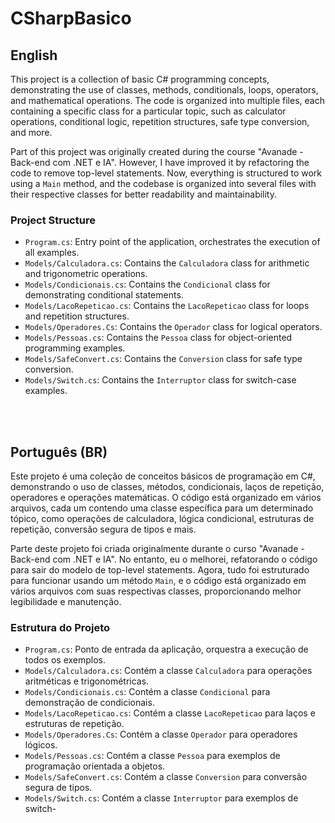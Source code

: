 # CSharpBasico

## English

This project is a collection of basic C# programming concepts, demonstrating the use of classes, methods, conditionals, loops, operators, and mathematical operations. The code is organized into multiple files, each containing a specific class for a particular topic, such as calculator operations, conditional logic, repetition structures, safe type conversion, and more.

Part of this project was originally created during the course "Avanade - Back-end com .NET e IA". However, I have improved it by refactoring the code to remove top-level statements. Now, everything is structured to work using a `Main` method, and the codebase is organized into several files with their respective classes for better readability and maintainability.

### Project Structure

- `Program.cs`: Entry point of the application, orchestrates the execution of all examples.
- `Models/Calculadora.cs`: Contains the `Calculadora` class for arithmetic and trigonometric operations.
- `Models/Condicionais.cs`: Contains the `Condicional` class for demonstrating conditional statements.
- `Models/LacoRepeticao.cs`: Contains the `LacoRepeticao` class for loops and repetition structures.
- `Models/Operadores.Cs`: Contains the `Operador` class for logical operators.
- `Models/Pessoas.cs`: Contains the `Pessoa` class for object-oriented programming examples.
- `Models/SafeConvert.cs`: Contains the `Conversion` class for safe type conversion.
- `Models/Switch.cs`: Contains the `Interruptor` class for switch-case examples.

<br><br>

## Português (BR)

Este projeto é uma coleção de conceitos básicos de programação em C#, demonstrando o uso de classes, métodos, condicionais, laços de repetição, operadores e operações matemáticas. O código está organizado em vários arquivos, cada um contendo uma classe específica para um determinado tópico, como operações de calculadora, lógica condicional, estruturas de repetição, conversão segura de tipos e mais.

Parte deste projeto foi criada originalmente durante o curso "Avanade - Back-end com .NET e IA". No entanto, eu o melhorei, refatorando o código para sair do modelo de top-level statements. Agora, tudo foi estruturado para funcionar usando um método `Main`, e o código está organizado em vários arquivos com suas respectivas classes, proporcionando melhor legibilidade e manutenção.

### Estrutura do Projeto

- `Program.cs`: Ponto de entrada da aplicação, orquestra a execução de todos os exemplos.
- `Models/Calculadora.cs`: Contém a classe `Calculadora` para operações aritméticas e trigonométricas.
- `Models/Condicionais.cs`: Contém a classe `Condicional` para demonstração de condicionais.
- `Models/LacoRepeticao.cs`: Contém a classe `LacoRepeticao` para laços e estruturas de repetição.
- `Models/Operadores.Cs`: Contém a classe `Operador` para operadores lógicos.
- `Models/Pessoas.cs`: Contém a classe `Pessoa` para exemplos de programação orientada a objetos.
- `Models/SafeConvert.cs`: Contém a classe `Conversion` para conversão segura de tipos.
- `Models/Switch.cs`: Contém a classe `Interruptor` para exemplos de switch-
